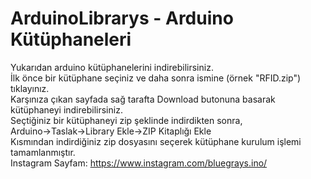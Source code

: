 # ArduinoLibrarys - Arduino Kütüphaneleri  
Yukarıdan arduino kütüphanelerini indirebilirsiniz.  
İlk önce bir kütüphane seçiniz ve daha sonra ismine (örnek "RFID.zip") tıklayınız.  
Karşınıza çıkan sayfada sağ tarafta Download butonuna basarak kütüphaneyi indirebilirsiniz.  
Seçtiğiniz bir kütüphaneyi zip şeklinde indirdikten sonra,   
Arduino->Taslak->Library Ekle->ZIP Kitaplığı Ekle   
Kısmından indirdiğiniz zip dosyasını seçerek kütüphane kurulum işlemi tamamlanmıştır.  
Instagram Sayfam: https://www.instagram.com/bluegrays.ino/  
